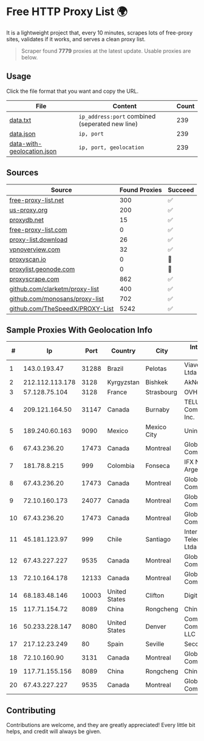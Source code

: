 
# Free HTTP Proxy List 🌍

It is a lightweight project that, every 10 minutes, scrapes lots of free-proxy sites, validates if it works, and serves a clean proxy list.


> Scraper found **7779** proxies at the latest update. Usable proxies are below.

## Usage

Click the file format that you want and copy the URL.


|File|Content|Count|
|----|-------|-----|
|[data.txt](https://raw.githubusercontent.com/themiralay/Proxy-List-World/master/data.txt)|`ip_address:port` combined (seperated new line)|239|
|[data.json](https://raw.githubusercontent.com/themiralay/Proxy-List-World/master/data.json)|`ip, port`|239|
|[data-with-geolocation.json](https://raw.githubusercontent.com/themiralay/Proxy-List-World/master/data-with-geolocation.json)|`ip, port, geolocation`|239|

## Sources

|Source|Found Proxies|Succeed|
|------|-------------|-------|
|[free-proxy-list.net](https://free-proxy-list.net)|300|✅|
|[us-proxy.org](https://www.us-proxy.org)|200|✅|
|[proxydb.net](http://proxydb.net)|15|✅|
|[free-proxy-list.com](https://free-proxy-list.com/?page=&port=&type%5B%5D=http&type%5B%5D=https&up_time=0&search=Search)|0|✅|
|[proxy-list.download](https://www.proxy-list.download/HTTP)|26|✅|
|[vpnoverview.com](https://vpnoverview.com/privacy/anonymous-browsing/free-proxy-servers)|32|✅|
|[proxyscan.io](https://www.proxyscan.io)|0|🚫|
|[proxylist.geonode.com](https://proxylist.geonode.com/api/proxy-list?limit=300&page=1&sort_by=lastChecked&sort_type=desc&protocols=http,https)|0|🚫|
|[proxyscrape.com](https://api.proxyscrape.com/v2/?request=displayproxies&protocol=http&timeout=10000&country=all&ssl=all&anonymity=all)|862|✅|
|[github.com/clarketm/proxy-list](https://raw.githubusercontent.com/clarketm/proxy-list/master/proxy-list-raw.txt)|400|✅|
|[github.com/monosans/proxy-list](https://raw.githubusercontent.com/monosans/proxy-list/main/proxies/http.txt)|702|✅|
|[github.com/TheSpeedX/PROXY-List](https://raw.githubusercontent.com/TheSpeedX/PROXY-List/master/http.txt)|5242|✅|


## Sample Proxies With Geolocation Info

|#|Ip|Port|Country|City|Internet Service Provider|
|-|--|----|-------|----|-------------------------|
|1|143.0.193.47|31288|Brazil|Pelotas|Viavetorial Internet Ltda|
|2|212.112.113.178|3128|Kyrgyzstan|Bishkek|AkNet|
|3|57.128.75.104|3128|France|Strasbourg|OVH SAS|
|4|209.121.164.50|31147|Canada|Burnaby|TELUS Communications Inc.|
|5|189.240.60.163|9090|Mexico|Mexico City|Uninet S.A. de C.V.|
|6|67.43.236.20|17473|Canada|Montreal|GloboTech Communications|
|7|181.78.8.215|999|Colombia|Fonseca|IFX Networks Argentina S.R.L|
|8|67.43.236.20|17473|Canada|Montreal|GloboTech Communications|
|9|72.10.160.173|24077|Canada|Montreal|GloboTech Communications|
|10|67.43.236.20|17473|Canada|Montreal|GloboTech Communications|
|11|45.181.123.97|999|Chile|Santiago|Interpit Telecomunicaciones Ltda|
|12|67.43.227.227|9535|Canada|Montreal|GloboTech Communications|
|13|72.10.164.178|12133|Canada|Montreal|GloboTech Communications|
|14|68.183.48.146|10003|United States|Clifton|DigitalOcean, LLC|
|15|117.71.154.72|8089|China|Rongcheng|Chinanet|
|16|50.233.228.147|8080|United States|Denver|Comcast Cable Communications, LLC|
|17|217.12.23.249|80|Spain|Seville|Secondary Node|
|18|72.10.160.90|3131|Canada|Montreal|GloboTech Communications|
|19|117.71.155.156|8089|China|Rongcheng|Chinanet|
|20|67.43.227.227|9535|Canada|Montreal|GloboTech Communications|



## Contributing

Contributions are welcome, and they are greatly appreciated! Every
little bit helps, and credit will always be given.

